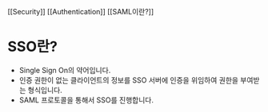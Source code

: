 [[Security]] [[Authentication]] [[SAML이란?]]
# SSO란?
- Single Sign On의 약어입니다.
- 인증 권한이 없는 클라이언트의 정보를 SSO 서버에 인증을 위임하여 권한을 부여받는 형식입니다.
- SAML 프로토콜을 통해서 SSO를 진행합니다.